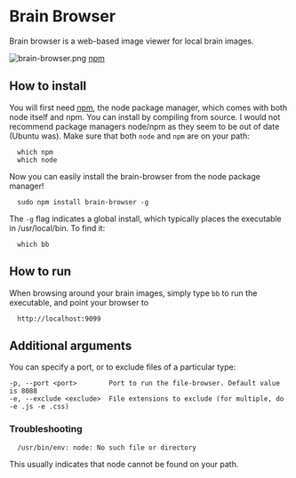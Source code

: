 # Brain Browser

Brain browser is a web-based image viewer for local brain images.

![brain-browser.png](https://raw.githubusercontent.com/vsoch/brain-browser/master/brain-browser.png)
[npm](https://www.npmjs.com/package/brain-browser)

## How to install
You will first need [npm](https://nodejs.org/), the node package manager, which comes with both node itself and npm. You can install by compiling from source. I would not recommend package managers node/npm as they seem to be out of date (Ubuntu was). Make sure that both `node` and `npm` are on your path:

      which npm
      which node

Now you can easily install the brain-browser from the node package manager!

      sudo npm install brain-browser -g

The `-g` flag indicates a global install, which typically places the executable in /usr/local/bin. To find it:

      which bb


## How to run
When browsing around your brain images, simply type `bb` to run the executable, and point your browser to

      http://localhost:9099

## Additional arguments
You can specify a port, or to exclude files of a particular type:

    -p, --port <port>        Port to run the file-browser. Default value is 8088
    -e, --exclude <exclude>  File extensions to exclude (for multiple, do -e .js -e .css)


### Troubleshooting

      /usr/bin/env: node: No such file or directory

This usually indicates that node cannot be found on your path.
